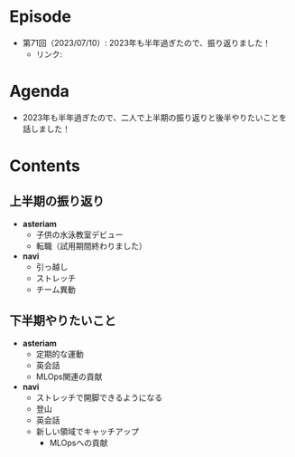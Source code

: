 # Episode

- 第71回（2023/07/10）: 2023年も半年過ぎたので、振り返りました！
  - リンク: 

# Agenda

- 2023年も半年過ぎたので、二人で上半期の振り返りと後半やりたいことを話しました！

# Contents

## 上半期の振り返り

- **asteriam**
  - 子供の水泳教室デビュー
  - 転職（試用期間終わりました）
- **navi**
  - 引っ越し
  - ストレッチ
  - チーム異動

## 下半期やりたいこと

- **asteriam**
  - 定期的な運動
  - 英会話
  - MLOps関連の貢献
- **navi**
  - ストレッチで開脚できるようになる
  - 登山
  - 英会話
  - 新しい領域でキャッチアップ
    - MLOpsへの貢献
